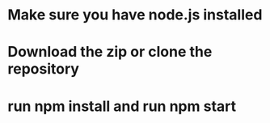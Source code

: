 # Make sure you have node.js installed
# Download the zip or clone the repository
# run npm install and run npm start
